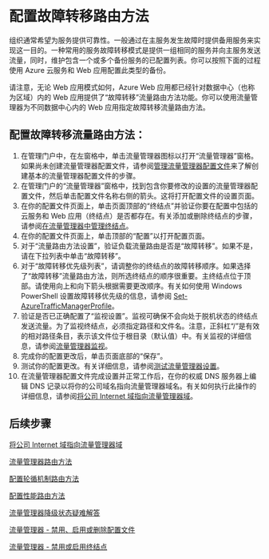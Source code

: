 <properties 
   pageTitle="配置流量管理器故障转移流量路由方法 | Azure"
   description="本文将帮助你在流量管理器中配置故障转移流量路由方法"
   services="traffic-manager"
   documentationCenter=""
   authors="joaoma"
   manager="adinah"
   editor="tysonn" />
<tags
	ms.service="traffic-manager"
   ms.date="12/07/2015"
	wacn.date="01/21/2016"/>

# 配置故障转移路由方法

组织通常希望为服务提供可靠性。一般通过在主服务发生故障时提供备用服务来实现这一目的。一种常用的服务故障转移模式是提供一组相同的服务并向主服务发送流量，同时，维护包含一个或多个备份服务的已配置列表。你可以按照下面的过程使用 Azure 云服务和 Web 应用配置此类型的备份。

请注意，无论 Web 应用模式如何，Azure Web 应用都已经针对数据中心（也称为区域）内的 Web 应用提供了“故障转移”流量路由方法功能。你可以使用流量管理器为不同数据中心内的 Web 应用指定故障转移流量路由方法。

## 配置故障转移流量路由方法：

1. 在管理门户中，在左窗格中，单击流量管理器图标以打开“流量管理器”窗格。如果尚未创建流量管理器配置文件，请参阅[管理流量管理器配置文件](/documentation/articles/traffic-manager-manage-profiles)来了解创建基本的流量管理器配置文件的步骤。
2. 在管理门户的“流量管理器”窗格中，找到包含你要修改的设置的流量管理器配置文件，然后单击配置文件名称右侧的箭头。这将打开配置文件的设置页面。
3. 在你的配置文件页面上，单击页面顶部的“终结点”并验证你要在配置中包括的云服务和 Web 应用（终结点）是否都存在。有关添加或删除终结点的步骤，请参阅[在流量管理器中管理终结点](/documentation/articles/traffic-manager-endpoints)。
4. 在你的配置文件页面上，单击顶部的“配置”以打开配置页面。
5. 对于“流量路由方法设置”，验证负载流量路由是否是“故障转移”。如果不是，请在下拉列表中单击“故障转移”。
6. 对于“故障转移优先级列表”，请调整你的终结点的故障转移顺序。如果选择了“故障转移”流量路由方法，则所选终结点的顺序很重要。主终结点位于顶部。请使用向上和向下箭头根据需要更改顺序。有关如何使用 Windows PowerShell 设置故障转移优先级的信息，请参阅 [Set-AzureTrafficManagerProfile](https://msdn.microsoft.com/zh-cn/library/dn690254.aspx)。
7. 验证是否已正确配置了“监视设置”。监视可确保不会向处于脱机状态的终结点发送流量。为了监视终结点，必须指定路径和文件名。注意，正斜杠“/”是有效的相对路径条目，表示该文件位于根目录（默认值）中。有关监视的详细信息，请参阅[流量管理器监视](/documentation/articles/traffic-manager-monitoring)。
8. 完成你的配置更改后，单击页面底部的“保存”。
9. 测试你的配置更改。有关详细信息，请参阅[测试流量管理器设置](/documentation/articles/traffic-manager-testing-settings)。
10. 在流量管理器配置文件完成设置并正常工作后，在你的权威 DNS 服务器上编辑 DNS 记录以将你的公司域名指向流量管理器域名。有关如何执行此操作的详细信息，请参阅[将公司 Internet 域指向流量管理器域](/documentation/articles/traffic-manager-point-internet-domain)。

## 后续步骤

[将公司 Internet 域指向流量管理器域](/documentation/articles/traffic-manager-point-internet-domain)

[流量管理器路由方法](/documentation/articles/traffic-manager-load-balancing-methods)

[配置轮循机制路由方法](/documentation/articles/traffic-manager-configure-round-robin-routing-method)

[配置性能路由方法](/documentation/articles/traffic-manager-configure-performance-routing-method)

[流量管理器降级状态疑难解答](/documentation/articles/traffic-manager-troubleshooting-degraded)

[流量管理器 - 禁用、启用或删除配置文件](/documentation/articles/disable-enable-or-delete-a-profile)

[流量管理器 - 禁用或启用终结点](/documentation/articles/disable-or-enable-an-endpoint)

 

<!---HONumber=Mooncake_1221_2015-->